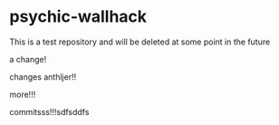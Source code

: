 psychic-wallhack
================

This is a test repository and will be deleted at some point in the future

a change!

changes
anthljer!!

more!!!

commitsss!!!sdfsddfs